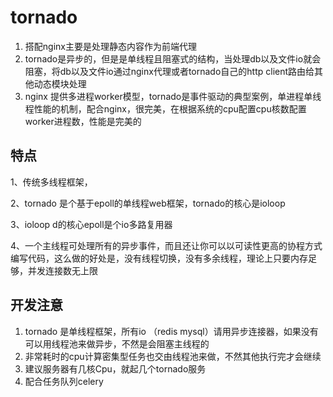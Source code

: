# tornado 

1. 搭配nginx主要是处理静态内容作为前端代理
2. tornado是异步的，但是是单线程且阻塞式的结构，当处理db以及文件io就会阻塞，将db以及文件io通过nginx代理或者tornado自己的http client路由给其他动态模块处理
3. nginx 提供多进程worker模型，tornado是事件驱动的典型案例，单进程单线程性能的机制，配合nginx，很完美，在根据系统的cpu配置cpu核数配置worker进程数，性能是完美的

## 特点

1、传统多线程框架，

2、tornado 是个基于epoll的单线程web框架，tornado的核心是ioloop

3、ioloop d的核心epoll是个io多路复用器

4、一个主线程可处理所有的异步事件，而且还让你可以以可读性更高的协程方式编写代码，这么做的好处是，没有线程切换，没有多余线程，理论上只要内存足够，并发连接数无上限

## 开发注意
1. tornado 是单线程框架，所有io （redis mysql）请用异步连接器，如果没有可以用线程池来做异步，不然是会阻塞主线程的
2. 非常耗时的cpu计算密集型任务也交由线程池来做，不然其他执行完才会继续
3. 建议服务器有几核Cpu，就起几个tornado服务
4. 配合任务队列celery